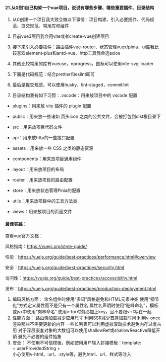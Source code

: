 #### 21.从0到1自己构架一个vue项目，说说有哪些步骤、哪些重要插件、目录结构

1. 从0创建一个项目我大致会做以下事情：项目构建、引入必要插件、代码规范、提交规范、常用库和组件

2. 目前vue3项目我会用vite或者create-vue创建项目

3. 接下来引入必要插件：路由插件vue-router、状态管理vuex/pinia、ui库我比较喜欢element-plus和antd-vue、http工具我会选axios

4. 其他比较常用的库有vueuse，nprogress，图标可以使用vite-svg-loader

5. 下面是代码规范：结合prettier和eslint即可

6. 最后是提交规范，可以使用husky，lint-staged，commitlint

7. 目录结构我有如下习惯：.vscode：用来放项目中的 vscode 配置

- plugins：用来放 vite 插件的 plugin 配置

- public：用来放一些诸如 页头icon 之类的公共文件，会被打包到dist根目录下

- src：用来放项目代码文件

- api：用来放http的一些接口配置

- assets：用来放一些 CSS 之类的静态资源

- components：用来放项目通用组件

- layout：用来放项目的布局

- router：用来放项目的路由配置

- store：用来放状态管理Pinia的配置

- utils：用来放项目中的工具方法类

- views：用来放项目的页面文件

#### 最佳实践：
查看vue官方文档：

风格指南：https://vuejs.org/style-guide/

性能：https://vuejs.org/guide/best-practices/performance.html#overview

安全：https://vuejs.org/guide/best-practices/security.html

访问性：https://vuejs.org/guide/best-practices/accessibility.html

发布：https://vuejs.org/guide/best-practices/production-deployment.html


1. 编码风格方面：
命名组件时使用“多词”风格避免和HTML元素冲突
使用“细节化”方式定义属性而不是只有一个属性名
属性名声明时使用“驼峰命名”，模板或jsx中使用“肉串命名”
使用v-for时务必加上key，且不要跟v-if写在一起
2. 性能方面：
路由懒加载减少应用尺寸
利用SSR减少首屏加载时间
利用v-once渲染那些不需要更新的内容
一些长列表可以利用虚拟滚动技术避免内存过度占用
对于深层嵌套对象的大数组可以使用shallowRef或shallowReactive降低开销
避免不必要的组件抽象
3. 安全：
不使用不可信模板，例如使用用户输入拼接模板：template: <div> + userProvidedString + </div>
小心使用v-html，:url，:style等，避免html、url、样式等注入